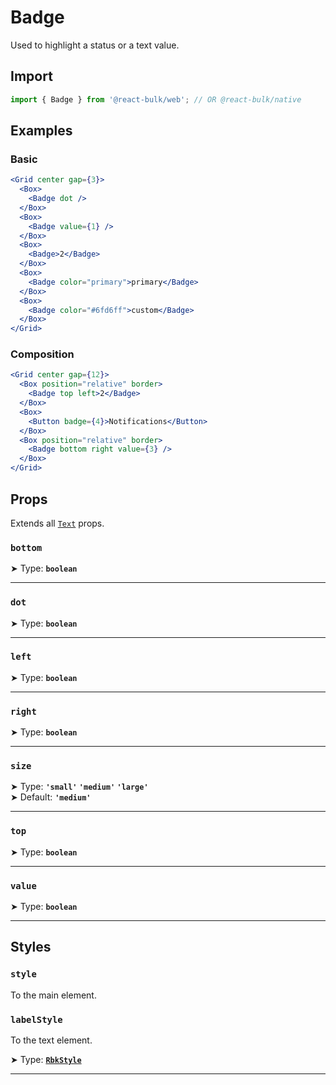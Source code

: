# Badge

Used to highlight a status or a text value.


## Import

```jsx
import { Badge } from '@react-bulk/web'; // OR @react-bulk/native
```

## Examples

### Basic

```jsx live
<Grid center gap={3}>
  <Box>
    <Badge dot />
  </Box>
  <Box>
    <Badge value={1} />
  </Box>
  <Box>
    <Badge>2</Badge>
  </Box>
  <Box>
    <Badge color="primary">primary</Badge>
  </Box>
  <Box>
    <Badge color="#6fd6ff">custom</Badge>
  </Box>
</Grid>
```

### Composition

```jsx live
<Grid center gap={12}>
  <Box position="relative" border>
    <Badge top left>2</Badge>
  </Box>
  <Box>
    <Button badge={4}>Notifications</Button>
  </Box>
  <Box position="relative" border>
    <Badge bottom right value={3} />
  </Box>
</Grid>
```


## Props

Extends all [`Text`](/docs/core/box/text#props) props.

### **`bottom`**

➤ Type: **`boolean`** <br/>

---

### **`dot`**

➤ Type: **`boolean`** <br/>

---

### **`left`**

➤ Type: **`boolean`** <br/>

---

### **`right`**

➤ Type: **`boolean`** <br/>

---

### **`size`**

➤ Type: **`'small'` `'medium'` `'large'`** <br/>
➤ Default: **`'medium'`** <br/>

---

### **`top`**

➤ Type: **`boolean`** <br/>

---

### **`value`**

➤ Type: **`boolean`** <br/>

---

## Styles

### **`style`**
To the main element.

### **`labelStyle`**
To the text element.

➤ Type: **[`RbkStyle`](/docs/type-reference/rbk-style)** <br/>

---
